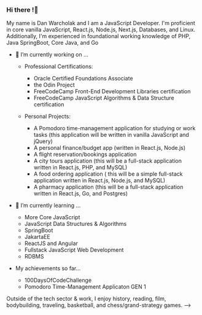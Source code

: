 ### Hi there !👋

My name is Dan Warcholak and I am a JavaScript Developer. I'm proficient in core vanilla JavaScript, React.js, Node.js, Next.js, Databases, and Linux. Additionally, I'm experienced in foundational working knowledge of PHP, Java SpringBoot, Core Java, and Go

- 🔭 I’m currently working on ...
  - Professional Certifications:
     - Oracle Certified Foundations Associate
     - the Odin Project
     - FreeCodeCamp Front-End Development Libraries certification
     - FreeCodeCamp JavaScript Algorithms & Data Structure certification

   - Personal Projects: 
     -   A Pomodoro time-management application for studying or work tasks (this application will be written in vanilla JavaScript and jQuery)
     -   A personal finance/budget app (written in React.js, Node.js)
     -   A flight reservation/bookings application
     -   A city tours application (this will be a full-stack application written in React.js, PHP, and MySQL)
     -   A food ordering application ( this will be a simple full-stack application written in React.js, Node.js, and MySQL)
     -   A pharmacy application (this will be a full-stack application written in React.js, Go, and Postgres)

- 🌱 I’m currently learning ...
    - More Core JavaScript
    - JavaScript Data Structures & Algorithms
    - SpringBoot
    - JakartaEE
    - ReactJS and Angular
    - Fullstack JavaScript Web Development
    - RDBMS


- My achievements so far...
    - 100DaysOfCodeChallenge
    - Pomodoro Time-Management Applicaton GEN 1

Outside of the tech sector & work, I enjoy history, reading, film,  bodybuilding, traveling, basketball, and chess/grand-strategy games.
-->
